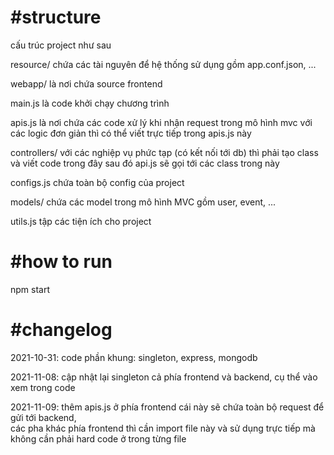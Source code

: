 # #structure

cấu trúc project như sau

resource/       chứa các tài nguyên để hệ thống sử dụng gồm app.conf.json, ...

webapp/         là nơi chứa source frontend

main.js         là code khởi chạy chương trình

apis.js         là nơi chứa các code xử lý khi nhận request trong mô hình mvc với các logic đơn giản thì có thể viết trực tiếp trong apis.js này

controllers/    với các nghiệp vụ phức tạp (có kết nối tới db) thì phải tạo class và viết code trong đây sau đó api.js sẽ gọi tới các class trong này

configs.js      chứa toàn bộ config của project

models/         chứa các model trong mô hình MVC gồm user, event, ...

utils.js        tập các tiện ích cho project

# #how to run

npm start

# #changelog

2021-10-31: code phần khung: singleton, express, mongodb

2021-11-08: cập nhật lại singleton cả phía frontend và backend, cụ thể vào xem trong code

2021-11-09: thêm apis.js ở phía frontend cái này sẽ chứa toàn bộ request để gửi tới backend,<br>
các pha khác phía frontend thì cần import file này và sử dụng trực tiếp mà không cần phải hard code ở trong từng file